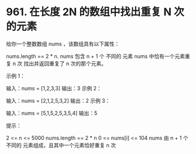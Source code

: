 # 961. 在长度 2N 的数组中找出重复 N 次的元素
给你一个整数数组 nums ，该数组具有以下属性：

nums.length == 2 * n.
nums 包含 n + 1 个 不同的 元素
nums 中恰有一个元素重复 n 次
找出并返回重复了 n 次的那个元素。



示例 1：

输入：nums = [1,2,3,3]
输出：3
示例 2：

输入：nums = [2,1,2,5,3,2]
输出：2
示例 3：

输入：nums = [5,1,5,2,5,3,5,4]
输出：5


提示：

2 <= n <= 5000
nums.length == 2 * n
0 <= nums[i] <= 104
nums 由 n + 1 个 不同的 元素组成，且其中一个元素恰好重复 n 次